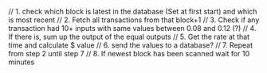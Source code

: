 // 1. check which block is latest in the database (Set at first start) and which is most recent
// 2. Fetch all transactions from that block+1
// 3. Check if any transaction had 10+ inputs with same values between 0.08 and 0.12 (?)
// 4. If there is, sum up the output of the equal outputs
// 5. Get the rate at that time and calculate $ value
// 6. send the values to a database?
// 7. Repeat from step 2 until step 7
// 8. If newest block has been scanned wait for 10 minutes